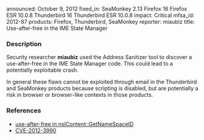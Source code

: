 announced: October 9, 2012
fixed_in: SeaMonkey 2.13
          Firefox 16
          Firefox ESR 10.0.8
          Thunderbird 16
          Thunderbird ESR 10.0.8
impact: Critical
mfsa_id: 2012-87
products: Firefox, Thunderbird, SeaMonkey
reporter: miaubiz
title: Use-after-free in the IME State Manager

<h3>Description</h3>

<p>Security researcher <strong>miaubiz</strong> used the Address Sanitizer tool
to discover a use-after-free in the IME State Manager code. This could lead to a
potentially exploitable crash. 
</p>

<p class="note">In general these flaws cannot be exploited through email in the
Thunderbird and SeaMonkey products because scripting is disabled, but are
potentially a risk in browser or browser-like contexts in those products.</p>


<h3>References</h3>

<ul>
  <li><a href="https://bugzilla.mozilla.org/show_bug.cgi?id=787704">
      use-after-free in nsIContent::GetNameSpaceID</a></li>
  <li><a href="http://cve.mitre.org/cgi-bin/cvename.cgi?name=CVE-2012-3990" class="ex-ref">CVE-2012-3990</a></li>
</ul>



